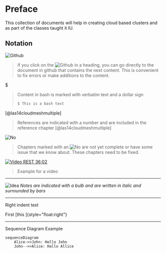 # Preface

This collection of documents will help in creating cloud based
clusters and as part of the classes taught it IU.




## Notation

![Github](images/github.png)

> If you click on the ![Github](images/github.png) in a heading, you can go directly to the document in github that contains the next content. This is convenient to fix errors or make additions to the content.

$

> Content in bash is marked with verbatim text and a dollar sign
>
>  ```bash
>  $ This is a bash text
>  ```

[@las14cloudmeshmultiple]

> References are indicated with a number and are included in the
> reference chapter [@las14cloudmeshmultiple]


![No](images/no.png)

> Chapters marked with an ![No](images/no.png) are not yet complete or have some issue
> that we know about. These chapters need to be fixed.


[![Video](images/video.png) REST 36:02](https://youtu.be/xjFuA6q5N_U)

> Example for a video



---

![Idea](images/idea.png) *Notes are indicated with a bulb and are written in italic and surrounded by bars*

---

Right indent test

First [this ]{style="float:right"}

---

Sequence Diagram Example

~~~mermaid
sequenceDiagram
    Alice->>John: Hello John
    John-->>Alice: Hallo Allice
~~~
